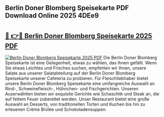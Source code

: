 ## Berlin Doner Blomberg Speisekarte PDF Download Online 2025 4DEe9

# <h2><a href="http://gc79yg8.nevu.top/?p=Berlin+Doner+Blomberg+Speisekarte">🔗 👉🔴 Berlin Doner Blomberg Speisekarte 2025 PDF</a></h2>

[![Berlin Doner Blomberg Speisekarte 2025 PDF](https://i.imgur.com/dBaPXMq.png)](http://gc79yg8.nevu.top/?p=Berlin+Doner+Blomberg+Speisekarte)
Die Berlin Doner Blomberg Speisekarte ist eine Gelegenheit, etwas zu wählen, das Ihnen gefällt. Wenn Sie etwas Leichtes und Frisches suchen, empfehlen wir Ihnen, unsere Salate aus unserer Salatabteilung auf der Berlin Doner Blomberg Speisekarte unserer Cafeteria zu probieren. Für Fleischliebhaber bietet unsere Berlin Doner Blomberg Speisekarte eine umfangreiche Auswahl an Rind-, Schweinefleisch-, Hühnchen- und Fischgerichten. Unseren Auserwählten bieten wir exquisite Gerichte wie Schaschlik und Steak an, die auf fettem Feuer zubereitet werden. Unser Restaurant bietet eine große Auswahl an Desserts, von traditionellen Torten und Kuchen bis hin zu erlesenen Crème Brûlée und Schokoladensuppen.
